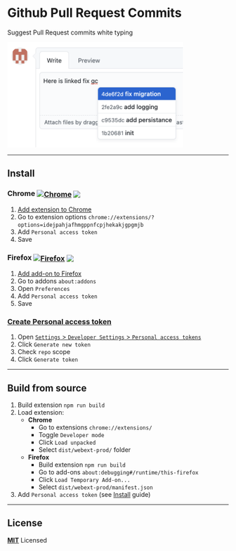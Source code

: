 # Github Pull Request Commits

Suggest Pull Request commits white typing

<img src="screenshots/01.png" width="400" alt="showcase" />

---

## Install

[link-chrome]: https://chrome.google.com/webstore/detail/github-pull-request-commi/idejpahjafhmgppnfcpjhekakjgpgmjb 'Version published on Chrome Web Store'
[link-firefox]: https://addons.mozilla.org/en-GB/firefox/addon/github-pull-request-commits/ 'Version published on Mozilla Add-ons'

### Chrome [<img src="https://raw.githubusercontent.com/alrra/browser-logos/90fdf03c/src/chrome/chrome.svg" alt="Chrome" width="32" valign="middle">][link-chrome] [<img src="https://img.shields.io/chrome-web-store/v/idejpahjafhmgppnfcpjhekakjgpgmjb.svg?label=%20" valign="middle">][link-chrome]

1. [Add extension to Chrome][link-chrome]
2. Go to extension options `chrome://extensions/?options=idejpahjafhmgppnfcpjhekakjgpgmjb`
3. Add `Personal access token`
4. Save

### Firefox [<img src="https://raw.githubusercontent.com/alrra/browser-logos/90fdf03c/src/firefox/firefox.svg" alt="Firefox" width="32" valign="middle">][link-firefox] [<img src="https://img.shields.io/amo/v/github-pull-request-commits.svg?label=%20" valign="middle">][link-firefox]

1. [Add add-on to Firefox][link-firefox]
2. Go to addons `about:addons`
3. Open `Preferences`
4. Add `Personal access token`
5. Save

### [Create Personal access token](https://docs.github.com/en/github/authenticating-to-github/keeping-your-account-and-data-secure/creating-a-personal-access-token)

1. Open [`Settings` > `Developer Settings` > `Personal access tokens`](https://github.com/settings/tokens)
2. Click `Generate new token`
3. Check `repo` scope
4. Click `Generate token`

---

## Build from source

1. Build extension `npm run build`
2. Load extension:
   - **Chrome**
     - Go to extensions `chrome://extensions/`
     - Toggle `Developer mode`
     - Click `Load unpacked`
     - Select `dist/webext-prod/` folder
   - **Firefox**
     - Build extension `npm run build`
     - Go to add-ons `about:debugging#/runtime/this-firefox`
     - Click `Load Temporary Add-on...`
     - Select `dist/webext-prod/manifest.json`
3. Add `Personal access token` (see [Install](#Install) guide)

---

## License

**[MIT](LICENSE)** Licensed
